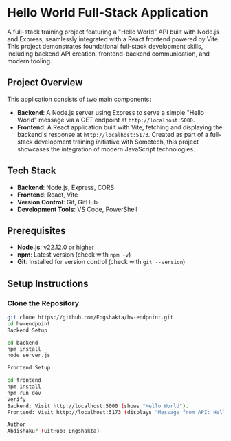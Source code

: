 # Hello World Full-Stack Application
A full-stack training project featuring a "Hello World" API built with Node.js and Express, seamlessly integrated with a React frontend powered by Vite. This project demonstrates foundational full-stack development skills, including backend API creation, frontend-backend communication, and modern tooling.

## Project Overview
This application consists of two main components:
- **Backend**: A Node.js server using Express to serve a simple "Hello World" message via a GET endpoint at `http://localhost:5000`.
- **Frontend**: A React application built with Vite, fetching and displaying the backend's response at `http://localhost:5173`.
Created as part of a full-stack development training initiative with Sometech, this project showcases the integration of modern JavaScript technologies.

## Tech Stack
- **Backend**: Node.js, Express, CORS
- **Frontend**: React, Vite
- **Version Control**: Git, GitHub
- **Development Tools**: VS Code, PowerShell

## Prerequisites
- **Node.js**: v22.12.0 or higher
- **npm**: Latest version (check with `npm -v`)
- **Git**: Installed for version control (check with `git --version`)

## Setup Instructions
### Clone the Repository
```bash
git clone https://github.com/Engshakta/hw-endpoint.git
cd hw-endpoint
Backend Setup

cd backend
npm install
node server.js

Frontend Setup

cd frontend
npm install
npm run dev
Verify
Backend: Visit http://localhost:5000 (shows "Hello World").
Frontend: Visit http://localhost:5173 (displays "Message from API: Hello World").

Author
Abdishakur (GitHub: Engshakta)
